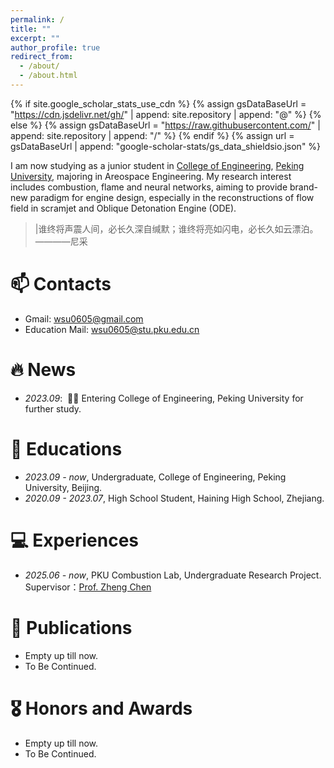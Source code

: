 ```yaml
---
permalink: /
title: ""
excerpt: ""
author_profile: true
redirect_from: 
  - /about/
  - /about.html
---
```


{% if site.google_scholar_stats_use_cdn %}
{% assign gsDataBaseUrl = "https://cdn.jsdelivr.net/gh/" | append: site.repository | append: "@" %}
{% else %}
{% assign gsDataBaseUrl = "https://raw.githubusercontent.com/" | append: site.repository | append: "/" %}
{% endif %}
{% assign url = gsDataBaseUrl | append: "google-scholar-stats/gs_data_shieldsio.json" %}

<span class='anchor' id='about-me'></span>

I am now studying as a junior student in [College of Engineering](https://www.coe.pku.edu.cn), [Peking University](https://www.pku.edu.cn), majoring in Areospace Engineering. My research interest includes combustion, flame and neural networks, aiming to provide brand-new paradigm for engine design, especially in the reconstructions of flow field in scramjet and Oblique Detonation Engine (ODE).

>|谁终将声震人间，必长久深自缄默；谁终将亮如闪电，必长久如云漂泊。————尼采

# 📫 Contacts
- Gmail: [wsu0605@gmail.com](mailto:wsu0605@gmail.com)
- Education Mail: [wsu0605@stu.pku.edu.cn](mailto:wsu0605@stu.pku.edu.cn)

# 🔥 News
- *2023.09*: &nbsp;🎉🎉 Entering College of Engineering, Peking University for further study. 

# 📖 Educations
- *2023.09 - now*, Undergraduate, College of Engineering, Peking University, Beijing. 
- *2020.09 - 2023.07*, High School Student, Haining High School, Zhejiang. 

# 💻 Experiences
- *2025.06 - now*, PKU Combustion Lab, Undergraduate Research Project.
  Supervisor：[Prof. Zheng Chen](http://www2.coe.pku.edu.cn/subpaget.asp?id=210)

# 📝 Publications 
- Empty up till now.
- To Be Continued.

# 🎖 Honors and Awards
- Empty up till now.
- To Be Continued.